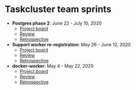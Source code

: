 # Taskcluster team sprints
* **Postgres phase 2**: June 22 - July 10, 2020
  * [Project board](https://app.zenhub.com/workspaces/taskcluster-5ed15d37c2d9744af28567dc/board?milestones=Postgres%20Phase%202%232020-07-24&filterLogic=any&repos=161867312,207857296,199742618,257988948,269405817,210879143)
  * [Review](./20200622-postgres-phase2/sprint-review.md)
  * [Retrospective](./20200622-postgres-phase2/sprint-retrospective.md)
* **Support worker re-registration**: May 26 - June 12, 2020
  * [Project board](https://github.com/taskcluster/taskcluster/projects/7)
  * [Review](./20200526-support-worker-reregistration/sprint-review.md)
  * [Retrospective](./20200526-support-worker-reregistration/sprint-retrospective.md)
* **docker-worker**: May 4 - May 22, 2020
  * [Project board](https://github.com/taskcluster/taskcluster/projects/9)
  * [Review](./20200504-docker-worker/sprint-review.md)
  * [Retrospective](./20200504-docker-worker/sprint-retrospective.md)
